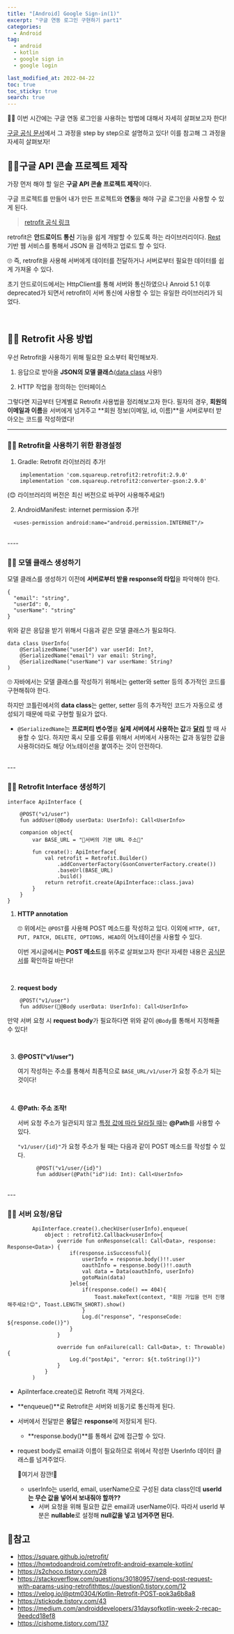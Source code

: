 ```yaml
---
title: "[Android] Google Sign-in(1)"
excerpt: "구글 연동 로그인 구현하기 part1"
categories:
  - Android
tag:
  - android 
  - kotlin
  - google sign in
  - google login

last_modified_at: 2022-04-22
toc: true
toc_sticky: true
search: true
---
```


🙋‍♀️ 이번 시간에는 구글 연동 로그인을 사용하는 방법에 대해서 자세히 살펴보고자 한다!

[구글 공식 문서](https://developers.google.com/identity/sign-in/android/start-integrating)에서 그 과정을 step by step으로 설명하고 있다! 이를 참고해 그 과정을 자세히 살펴보자!

## 🙋‍♀️구글 API 콘솔 프로젝트 제작
가장 먼저 해야 할 일은 **구글 API 콘솔 프로젝트 제작**이다.

구글 프로젝트를 만들어 내가 만든 프로젝트와 **연동**을 해야 구글 로그인을 사용할 수 있게 된다.


> [retrofit 공식 링크](https://square.github.io/retrofit/)

retrofit은 **안드로이드 통신** 기능을 쉽게 개발할 수 있도록 하는 라이브러리이다. [Rest](https://gmlwjd9405.github.io/2018/09/21/rest-and-restful.html) 기반 웹 서비스를 통해서 JSON 을 검색하고 업로드 할 수 있다.


🙄 즉, retrofit을 사용해 서버에게 데이터를 전달하거나 서버로부터 필요한 데이터를 쉽게 가져올 수 있다. 

초기 안드로이드에서는 HttpClient를 통해 서버와 통신하였으나 Anroid 5.1 이후 deprecated가 되면서 retrofit이 서버 통신에 사용할 수 있는 유일한 라이브러리가 되었다.

<br>

## 🙋‍♀️ Retrofit 사용 방법

우선 Retrofit을 사용하기 위해 필요한 요소부터 확인해보자.
1. 응답으로 받아올 **JSON의 모델 클래스**(<u>data class</u> 사용!)

2. HTTP 작업을 정의하는 인터페이스


그렇다면 지금부터 단계별로 Retrofit 사용법을 정리해보고자 한다. 필자의 경우, **회원의 이메일과 이름**을 서버에게 넘겨주고 **회원 정보(이메일, id, 이름)**을 서버로부터 받아오는 코드를 작성하였다!

----
### 🙋‍♀️ Retrofit을 사용하기 위한 환경설정
1. Gradle: Retrofit 라이브러리 추가!
  ```
      implementation 'com.squareup.retrofit2:retrofit:2.9.0'
      implementation 'com.squareup.retrofit2:converter-gson:2.9.0'
  ```
  (😊 라이브러리의 버전은 최신 버전으로 바꾸어 사용해주세요!)

2. AndroidManifest: internet permission 추가!
  ```
    <uses-permission android:name="android.permission.INTERNET"/>
  ```

<br>
----

### 🙋‍♀️ 모델 클래스 생성하기
모델 클래스를 생성하기 이전에 **서버로부터 받을 response의 타입**을 파악해야 한다.

```
{
  "email": "string",
  "userId": 0,
  "userName": "string"
}
```
위와 같은 응답을 받기 위해서 다음과 같은 모델 클래스가 필요하다.
```
data class UserInfo(
    @SerializedName("userId") var userId: Int?,
    @SerializedName("email") var email: String?,
    @SerializedName("userName") var userName: String?
)

```
🙄 자바에서는 모델 클래스를 작성하기 위해서는 getter와 setter 등의 추가적인 코드를 구현해줘야 한다.

하지만 코틀린에서의 **data class**는 getter, setter 등의 추가적인 코드가 자동으로 생성되기 때문에 따로 구현할 필요가 없다.

* ```@SerializedName```는 **프로퍼티 변수명**을 **실제 서버에서 사용하는 값**과 **<u>달리</u>** 할 때 사용할 수 있다. 하지만 혹시 모를 오류를 위해서 서버에서 사용하는 값과 동일한 값을 사용하더라도 해당 어노테이션을 붙여주는 것이 안전하다.

<br>
---

### 🙋‍♀️ Retrofit Interface 생성하기
```
interface ApiInterface {

    @POST("v1/user")
    fun addUser(@Body userData: UserInfo): Call<UserInfo>

    companion object{
        var BASE_URL = "🌟서버의 기본 URL 주소🌟"

        fun create(): ApiInterface{
            val retrofit = Retrofit.Builder()
                .addConverterFactory(GsonConverterFactory.create())
                .baseUrl(BASE_URL)
                .build()
            return retrofit.create(ApiInterface::class.java)
        }
    }
}
```
1. **HTTP annotation**

    🙄 위에서는 ```@POST```를 사용해 POST 메소드를 작성하고 있다. 이외에 ```HTTP, GET, PUT, PATCH, DELETE, OPTIONS, HEAD```의 어노테이션을 사용할 수 있다. 

    이번 게시글에서는 **POST 메소드**를 위주로 살펴보고자 한다! 자세한 내용은 [공식문서](https://square.github.io/retrofit/)를 확인하길 바란다!

<br>

2. **request body**
  ```
      @POST("v1/user")
      fun addUser(🔔@Body userData: UserInfo): Call<UserInfo>
  ```
  만약 서버 요청 시 **request body**가 필요하다면 위와 같이 ```@Body```를 통해서 지정해줄 수 있다!

<br>

3. **@POST("v1/user")**

    여기 작성하는 주소를 통해서 최종적으로 ```BASE_URL/v1/user```가 요청 주소가 되는 것이다!

<br>

4. **@Path: 주소 조작!**

    서버 요청 주소가 일관되지 않고 <u>특정 값에 따라 달라질 때</u>는 **@Path**를 사용할 수 있다.

    ```"v1/user/{id}"```가 요청 주소가 될 때는 다음과 같이 POST 메소드를 작성할 수 있다.
    ```
          @POST("v1/user/{id}")
          fun addUser(@Path("id")id: Int): Call<UserInfo>
    ```

<br>
---

### 🙋‍♀️ 서버 요청/응답
```
        ApiInterface.create().checkUser(userInfo).enqueue(
            object : retrofit2.Callback<userInfo>{
                override fun onResponse(call: Call<Data>, response: Response<Data>) {
                    if(response.isSuccessful){
                        userInfo = response.body()!!.user
                        oauthInfo = response.body()!!.oauth
                        val data = Data(oauthInfo, userInfo)
                        gotoMain(data)
                    }else{
                        if(response.code() == 404){
                            Toast.makeText(context, "회원 가입을 먼저 진행해주세요!😊", Toast.LENGTH_SHORT).show()
                        }
                        Log.d("response", "responseCode: ${response.code()}")
                    }
                }

                override fun onFailure(call: Call<Data>, t: Throwable) {
                    Log.d("postApi", "error: ${t.toString()}")
                }
            }
        )
```
* ApiInterface.create()로 Retrofit 객체 가져온다.
* **enqueue()**로 Retrofit은 서버와 비동기로 통신하게 된다.
* 서버에서 전달받은 **응답**은 **response**에 저장되게 된다.
  * **response.body()**를 통해서 값에 접근할 수 있다.
* request body로 email과 이름이 필요하므로 위에서 작성한 UserInfo 데이터 클래스를 넘겨주었다.

  🔔여기서 잠깐!🔔

  * userInfo는 userId, email, userName으로 구성된 data class인데 **userId는 무슨 값을 넣어서 보내줘야 할까??**
    * 서버 요청을 위해 필요한 값은 email과 userName이다. 따라서 userId 부분은 **nullable**로 설정해 **null값을 넣고 넘겨주면 된다.**


## 📃참고
* <https://square.github.io/retrofit/>
* <https://howtodoandroid.com/retrofit-android-example-kotlin/>
* <https://s2choco.tistory.com/28>
* <https://stackoverflow.com/questions/30180957/send-post-request-with-params-using-retrofithttps://question0.tistory.com/12>
* <https://velog.io/@ptm0304/Kotlin-Retrofit-POST-pok3a6b8a8>
* <https://stickode.tistory.com/43>
* <https://medium.com/androiddevelopers/31daysofkotlin-week-2-recap-9eedcd18ef8>
* <https://cishome.tistory.com/137>
